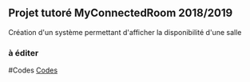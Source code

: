 ## Projet tutoré MyConnectedRoom 2018/2019
Création d'un système permettant d'afficher la disponibilité d'une salle 
### à éditer
#Codes
[Codes](https://github.com/Mxkiller56/projetutmcr/tree/master/Codes)
